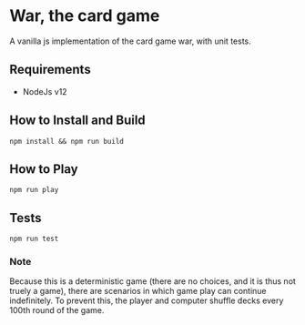 # War, the card game

A vanilla js implementation of the card game war, with unit tests.

## Requirements

- NodeJs v12

## How to Install and Build

`npm install && npm run build`

## How to Play

`npm run play`

## Tests

`npm run test`

### __Note__

Because this is a deterministic game (there are no choices, and it is thus not truely a game), there are scenarios in
 which game play can continue indefinitely. To prevent this, the player and computer shuffle decks every 100th round
  of the game.
